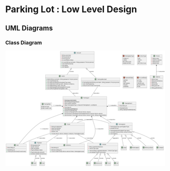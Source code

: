 # Parking Lot : Low Level Design
## UML Diagrams
### Class Diagram
![Class Diagram](./src/main/resources/class-diagram.png)